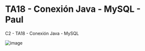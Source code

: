 # TA18 - Conexión Java - MySQL - Paul
C2 - TA18 - Conexión Java - MySQL

![image](https://user-images.githubusercontent.com/62121921/228469174-c2600dc0-a978-470c-98fc-393bb27ac49d.png)
